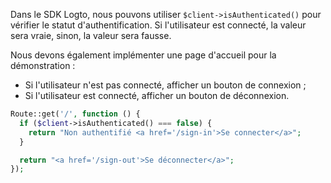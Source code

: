 Dans le SDK Logto, nous pouvons utiliser `$client->isAuthenticated()` pour vérifier le statut d'authentification. Si l'utilisateur est connecté, la valeur sera vraie, sinon, la valeur sera fausse.

Nous devons également implémenter une page d'accueil pour la démonstration :

- Si l'utilisateur n'est pas connecté, afficher un bouton de connexion ;
- Si l'utilisateur est connecté, afficher un bouton de déconnexion.

```php
Route::get('/', function () {
  if ($client->isAuthenticated() === false) {
    return "Non authentifié <a href='/sign-in'>Se connecter</a>";
  }

  return "<a href='/sign-out'>Se déconnecter</a>";
});
```
